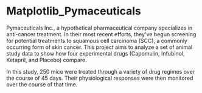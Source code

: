 # Matplotlib_Pymaceuticals

Pymaceuticals Inc., a hypothetical pharmaceutical company specializes in anti-cancer treatment. In their most recent efforts, they've begun screening for potential treatments to squamous cell carcinoma (SCC), a commonly occurring form of skin cancer. This project aims to analyze a set of animal study data to show how four experimental drugs (Capomulin, Infubinol, Ketapril, and Placebo) compare. 

In this study, 250 mice were treated through a variety of drug regimes over the course of 45 days. Their physiological responses were then monitored over the course of that time. 
